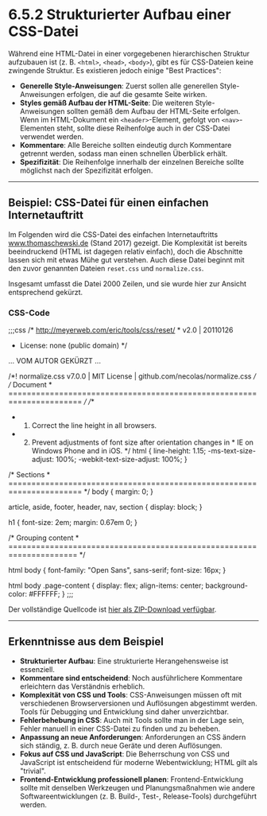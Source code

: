 # 6.5.2 Strukturierter Aufbau einer CSS-Datei

Während eine HTML-Datei in einer vorgegebenen hierarchischen Struktur aufzubauen ist (z. B. `<html>`, `<head>`, `<body>`), gibt es für CSS-Dateien keine zwingende Struktur. Es existieren jedoch einige "Best Practices":

- **Generelle Style-Anweisungen**: Zuerst sollen alle generellen Style-Anweisungen erfolgen, die auf die gesamte Seite wirken.
- **Styles gemäß Aufbau der HTML-Seite**: Die weiteren Style-Anweisungen sollten gemäß dem Aufbau der HTML-Seite erfolgen. Wenn im HTML-Dokument ein `<header>`-Element, gefolgt von `<nav>`-Elementen steht, sollte diese Reihenfolge auch in der CSS-Datei verwendet werden.
- **Kommentare**: Alle Bereiche sollten eindeutig durch Kommentare getrennt werden, sodass man einen schnellen Überblick erhält.
- **Spezifizität**: Die Reihenfolge innerhalb der einzelnen Bereiche sollte möglichst nach der Spezifizität erfolgen.

---

## Beispiel: CSS-Datei für einen einfachen Internetauftritt

Im Folgenden wird die CSS-Datei des einfachen Internetauftritts www.thomaschewski.de (Stand 2017) gezeigt. Die Komplexität ist bereits beeindruckend (HTML ist dagegen relativ einfach), doch die Abschnitte lassen sich mit etwas Mühe gut verstehen. Auch diese Datei beginnt mit den zuvor genannten Dateien `reset.css` und `normalize.css`.

Insgesamt umfasst die Datei 2000 Zeilen, und sie wurde hier zur Ansicht entsprechend gekürzt.

### CSS-Code
;;;css
/* http://meyerweb.com/eric/tools/css/reset/ * v2.0 | 20110126 
* License: none (public domain) */ 

... VOM AUTOR GEKÜRZT ...

/*! normalize.css v7.0.0 | MIT License | 
github.com/necolas/normalize.css */ 
/* Document * 
====================================================================== */ 
/** 
* 1. Correct the line height in all browsers. 
* 2. Prevent adjustments of font size after orientation 
changes in * IE on Windows Phone and in iOS. */ 
html {
  line-height: 1.15;
  -ms-text-size-adjust: 100%;
  -webkit-text-size-adjust: 100%;
}

/* Sections *
====================================================================== */ 
body {
  margin: 0;
}

article, aside, footer, header, nav, section {
  display: block;
}

h1 {
  font-size: 2em;
  margin: 0.67em 0;
}

/* Grouping content * 
===================================================================== */ 

html body {
  font-family: "Open Sans", sans-serif;
  font-size: 16px;
}

html body .page-content {
  display: flex;
  align-items: center;
  background-color: #FFFFFF;
}
;;;

Der vollständige Quellcode ist [hier als ZIP-Download verfügbar](media/main.zip).

---

## Erkenntnisse aus dem Beispiel

- **Strukturierter Aufbau**: Eine strukturierte Herangehensweise ist essenziell.
- **Kommentare sind entscheidend**: Noch ausführlichere Kommentare erleichtern das Verständnis erheblich.
- **Komplexität von CSS und Tools**: CSS-Anweisungen müssen oft mit verschiedenen Browserversionen und Auflösungen abgestimmt werden. Tools für Debugging und Entwicklung sind daher unverzichtbar.
- **Fehlerbehebung in CSS**: Auch mit Tools sollte man in der Lage sein, Fehler manuell in einer CSS-Datei zu finden und zu beheben.
- **Anpassung an neue Anforderungen**: Anforderungen an CSS ändern sich ständig, z. B. durch neue Geräte und deren Auflösungen.
- **Fokus auf CSS und JavaScript**: Die Beherrschung von CSS und JavaScript ist entscheidend für moderne Webentwicklung; HTML gilt als "trivial".
- **Frontend-Entwicklung professionell planen**: Frontend-Entwicklung sollte mit denselben Werkzeugen und Planungsmaßnahmen wie andere Softwareentwicklungen (z. B. Build-, Test-, Release-Tools) durchgeführt werden.

